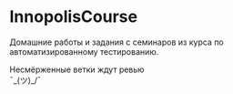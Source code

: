 # InnopolisCourse
Домашние работы и задания с семинаров из курса по автоматизированному тестированию.

Несмёрженные ветки ждут ревью   
¯\_(ツ)_/¯
